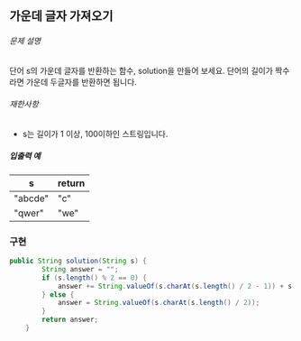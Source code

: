 ## 가운데 글자 가져오기

###### 문제 설명

단어 s의 가운데 글자를 반환하는 함수, solution을 만들어 보세요. 단어의 길이가 짝수라면 가운데 두글자를 반환하면 됩니다.

###### 재한사항

- s는 길이가 1 이상, 100이하인 스트링입니다.

##### 입출력 예

|s|return|
|---|---|
|"abcde"|"c"|
|"qwer"|"we"|

### 구현

```java
public String solution(String s) {
		String answer = "";
		if (s.length() % 2 == 0) {
			answer += String.valueOf(s.charAt(s.length() / 2 - 1)) + s.charAt(s.length() / 2);
		} else {
			answer = String.valueOf(s.charAt(s.length() / 2));
		}
		return answer;
	}
```